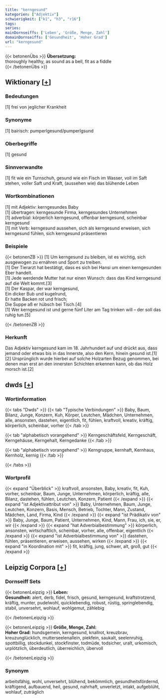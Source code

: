 ```yaml
---
title: "kerngesund"
kategorien: ["Adjektiv"]
schwierigkeit: ["k1", "h3", "r16"]
tags:
series:
mainDornseiffs: ['Leben', 'Größe, Menge, Zahl']
domainDornseiffs: ['Gesundheit', 'Hoher Grad']
url: "kerngesund"
---
```


{{< betonenÜbs >}}
**Übersetzung:**  
thoroughly healthy, as sound as a bell, fit as a fiddle  
{{< /betonenÜbs >}}

## Wiktionary [[+](https://de.wiktionary.org/wiki/kerngesund)]

### Bedeutungen
[1] frei von jeglicher Krankheit  

### Synonyme
[1] bairisch: pumperlgesund/pumperlgsund  

### Oberbegriffe
[1] gesund  

### Sinnverwandte
[1] fit wie ein Turnschuh, gesund wie ein Fisch im Wasser, voll im Saft stehen, voller Saft und Kraft, (aussehen wie) das blühende Leben  

### Wortkombinationen
[1] mit Adjektiv: kerngesundes Baby  
[1] übertragen: kerngesunde Firma, kerngesundes Unternehmen  
[1] adverbial: körperlich kerngesund, offenbar kerngesund, scheinbar kerngesund  
[1] mit Verb: kerngesund aussehen, sich als kerngesund erweisen, sich kerngesund fühlen, sich kerngesund präsentieren  

### Beispiele
{{< betonenZB >}}
[1] Um kerngesund zu bleiben, ist es wichtig, sich ausgewogen zu ernähren und Sport zu treiben.  
[1] Der Tierarzt hat bestätigt, dass es sich bei Hansi um einen kerngesunden Eber handelt.  
[1] Jede werdende Mutter hat nur einen Wunsch: dass das Kind kerngesund auf die Welt kommt.[3]  
[1] Der Kaspar, der war kerngesund,  
Ein dicker Bub und kugelrund,  
Er hatte Backen rot und frisch;  
Die Suppe aß er hübsch bei Tisch.[4]  
[1] Wer kerngesund ist und gerne fünf Liter am Tag trinken will – der soll das ruhig tun.[5]  

{{< /betonenZB >}}
### Herkunft
Das Adjektiv kerngesund kam im 18. Jahrhundert auf und drückt aus, dass jemand oder etwas bis in das Innerste, also den Kern, hinein gesund ist.[1][2] Ursprünglich wurde hierbei auf solche Holzarten Bezug genommen, bei denen man erst an den innersten Schichten erkennen kann, ob das Holz morsch ist.[2]  



## dwds [[+](https://www.dwds.de/wb/kerngesund)]

### Wortinformation
{{< tabs "Dwds" >}}
{{< tab "Typische Verbindungen" >}}
Baby, Baum, Bilanz, Junge, Konzern, Kuh, Körper, Leutchen, Mädchen, Unternehmen, alle, ansonsten, dastehen, eigentlich, fit, fühlen, kraftvoll, kreativ, kräftig, körperlich, scheinbar, vorher
{{< /tab >}}

{{< tab "alphabetisch vorangehend" >}}
Kerngeschäftsfeld, Kerngeschäft, Kerngehäuse, Kerngehalt, Kerngedanke
{{< /tab >}}

{{< tab "alphabetisch vorangehend" >}}
Kerngruppe, kernhaft, Kernhaus, Kernholz, kernig
{{< /tab >}}

{{< /tabs >}}

### Wortprofil
{{< expand "Überblick" >}} kraftvoll, ansonsten, Baby, kreativ, fit, Kuh, vorher, scheinbar, Baum, Junge, Unternehmen, körperlich, kräftig, alle, Bilanz, dastehen, fühlen, Leutchen, Konzern, Patient {{< /expand >}}
{{< expand "ist Adjektivattribut von" >}} Baby, Unternehmen, Baum, Junge, Leutchen, Konzern, Basis, Mensch, Betrieb, Tochter, Mann, Zustand, Mädchen, Land, Firma, Kind {{< /expand >}}
{{< expand "ist Prädikativ von" >}} Baby, Junge, Baum, Patient, Unternehmen, Kind, Mann, Frau, ich, sie, er, wir {{< /expand >}}
{{< expand "hat Adverbialbestimmung" >}} körperlich, ansonsten, wirtschaftlich, scheinbar, vorher, alle, offenbar, eigentlich {{< /expand >}}
{{< expand "ist Adverbialbestimmung von" >}} dastehen, fühlen, präsentieren, erweisen, aussehen, wirken {{< /expand >}}
{{< expand "in Koordination mit" >}} fit, kräftig, jung, schwer, alt, groß, gut {{< /expand >}}

## Leipzig Corpora [[+](https://corpora.uni-leipzig.de/en/res?word=kerngesund&corpusId=deu_newscrawl-public_2018)]

### Dornseiff Sets
{{< betonenLeipzig >}}
**Leben:**  
**Gesundheit:** alert, derb, fidel, frisch, gesund, kerngesund, kraftstrotzend, kräftig, munter, pudelwohl, quicklebendig, robust, rüstig, springlebendig, stabil, unversehrt, wohlauf, wohlgemut, zählebig  

{{< /betonenLeipzig >}}


{{< betonenLeipzig >}}
**Größe, Menge, Zahl:**  
**Hoher Grad:** hundsgemein, kerngesund, knallrot, kreuzbrav, kreuzunglücklich, mutterseelenallein, piekfein, saukalt, seelenruhig, spottbillig, stockdunkel, stockfinster, todmüde, todsicher, uralt, urkomisch, urplötzlich, überdeutlich, überreichlich, übervoll  

{{< /betonenLeipzig >}}

### Synonym
arbeitsfähig, wohl, unversehrt, blühend, bekömmlich, gesundheitsfördernd, kräftigend, aufbauend, heil, gesund, nahrhaft, unverletzt, intakt, aufgeblüht, wohlauf, zuträglich

